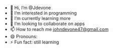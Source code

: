 - 👋 Hi, I’m @Jdevone
- 👀 I’m interested in programming 
- 🌱 I’m currently learning more 
- 💞️ I’m looking to collaborate on apps
- 📫 How to reach me johndevone47@gmail.com 
- 😄 Pronouns: 
- ⚡ Fun fact: still learning 

<!---
Jdevone/Jdevone is a ✨ special ✨ repository because its `README.md` (this file) appears on your GitHub profile.
You can click the Preview link to take a look at your changes.
--->
